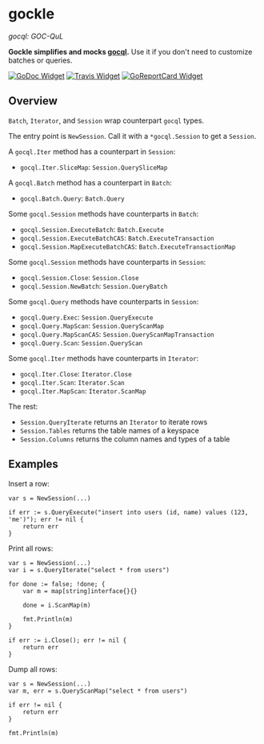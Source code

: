 # gockle

*gocql: GOC-QuL*

**Gockle simplifies and mocks [gocql](https://github.com/gocql/gocql).** Use it if you don't need to customize batches or queries.

[![GoDoc Widget]][GoDoc] [![Travis Widget]][Travis] [![GoReportCard Widget]][GoReportCard]

[GoDoc]: https://godoc.org/github.com/willfaught/gockle
[GoDoc Widget]: https://godoc.org/github.com/willfaught/gockle?status.svg
[Travis]: https://travis-ci.org/willfaught/gockle
[Travis Widget]: https://travis-ci.org/willfaught/gockle.svg?branch=master
[GoReportCard]: https://goreportcard.com/report/github.com/willfaught/gockle
[GoReportCard Widget]: https://goreportcard.com/badge/github.com/willfaught/gockle

## Overview

`Batch`, `Iterator`, and `Session` wrap counterpart `gocql` types.

The entry point is `NewSession`. Call it with a `*gocql.Session` to get a `Session`.

A `gocql.Iter` method has a counterpart in `Session`:

- `gocql.Iter.SliceMap`: `Session.QuerySliceMap`

A `gocql.Batch` method has a counterpart in `Batch`:

- `gocql.Batch.Query`: `Batch.Query`

Some `gocql.Session` methods have counterparts in `Batch`:

- `gocql.Session.ExecuteBatch`: `Batch.Execute`
- `gocql.Session.ExecuteBatchCAS`: `Batch.ExecuteTransaction`
- `gocql.Session.MapExecuteBatchCAS`: `Batch.ExecuteTransactionMap`

Some `gocql.Session` methods have counterparts in `Session`:

- `gocql.Session.Close`: `Session.Close`
- `gocql.Session.NewBatch`: `Session.QueryBatch`

Some `gocql.Query` methods have counterparts in `Session`:

- `gocql.Query.Exec`: `Session.QueryExecute`
- `gocql.Query.MapScan`: `Session.QueryScanMap`
- `gocql.Query.MapScanCAS`: `Session.QueryScanMapTransaction`
- `gocql.Query.Scan`: `Session.QueryScan`

Some `gocql.Iter` methods have counterparts in `Iterator`:

- `gocql.Iter.Close`: `Iterator.Close`
- `gocql.Iter.Scan`: `Iterator.Scan`
- `gocql.Iter.MapScan`: `Iterator.ScanMap`

The rest:

- `Session.QueryIterate` returns an `Iterator` to iterate rows
- `Session.Tables` returns the table names of a keyspace
- `Session.Columns` returns the column names and types of a table

##  Examples

Insert a row:

    var s = NewSession(...)

    if err := s.QueryExecute("insert into users (id, name) values (123, 'me')"); err != nil {
        return err
    }

Print all rows:

    var s = NewSession(...)
    var i = s.QueryIterate("select * from users")

    for done := false; !done; {
        var m = map[string]interface{}{}

        done = i.ScanMap(m)

        fmt.Println(m)
    }

    if err := i.Close(); err != nil {
        return err
    }

Dump all rows:

    var s = NewSession(...)
    var m, err = s.QueryScanMap("select * from users")

    if err != nil {
        return err
    }

    fmt.Println(m)
